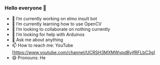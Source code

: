 ### Hello everyone 👋

- 🔭 I’m currently working on elmo insult bot
- 🌱 I’m currently learning how to use OpenCV
- 👯 I’m looking to collaborate on nothing currently
- 🤔 I’m looking for help with Arduinos
- 💬 Ask me about anything
- 📫 How to reach me: YouTube [https://www.youtube.com/channel/UCRSH3MXMWvpdByjfRFLbC3g]
- 😄 Pronouns: He
